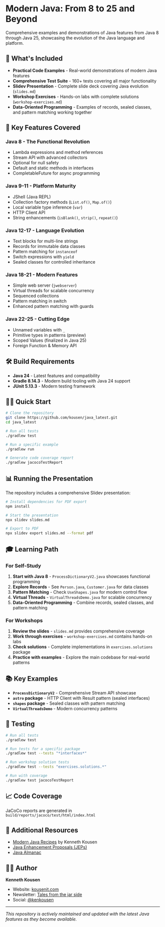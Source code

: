 # Modern Java: From 8 to 25 and Beyond

Comprehensive examples and demonstrations of Java features from Java 8 through Java 25, showcasing the evolution of the Java language and platform.

## 🚀 What's Included

- **Practical Code Examples** - Real-world demonstrations of modern Java features
- **Comprehensive Test Suite** - 160+ tests covering all major functionality  
- **Slidev Presentation** - Complete slide deck covering Java evolution (`slides.md`)
- **Workshop Exercises** - Hands-on labs with complete solutions (`workshop-exercises.md`)
- **Data-Oriented Programming** - Examples of records, sealed classes, and pattern matching working together

## 🎯 Key Features Covered

### Java 8 - The Functional Revolution
- Lambda expressions and method references
- Stream API with advanced collectors
- Optional for null safety
- Default and static methods in interfaces
- CompletableFuture for async programming

### Java 9-11 - Platform Maturity
- JShell (Java REPL)
- Collection factory methods (`List.of()`, `Map.of()`)
- Local variable type inference (`var`)
- HTTP Client API
- String enhancements (`isBlank()`, `strip()`, `repeat()`)

### Java 12-17 - Language Evolution
- Text blocks for multi-line strings
- Records for immutable data classes
- Pattern matching for `instanceof`
- Switch expressions with `yield`
- Sealed classes for controlled inheritance

### Java 18-21 - Modern Features
- Simple web server (`jwebserver`)
- Virtual threads for scalable concurrency
- Sequenced collections
- Pattern matching in switch
- Enhanced pattern matching with guards

### Java 22-25 - Cutting Edge
- Unnamed variables with `_`
- Primitive types in patterns (preview)
- Scoped Values (finalized in Java 25)
- Foreign Function & Memory API

## 🛠️ Build Requirements

- **Java 24** - Latest features and compatibility
- **Gradle 8.14.3** - Modern build tooling with Java 24 support
- **JUnit 5.13.3** - Modern testing framework

## 🏃‍♂️ Quick Start

```bash
# Clone the repository
git clone https://github.com/kousen/java_latest.git
cd java_latest

# Run all tests
./gradlew test

# Run a specific example
./gradlew run

# Generate code coverage report
./gradlew jacocoTestReport
```

## 📊 Running the Presentation

The repository includes a comprehensive Slidev presentation:

```bash
# Install dependencies for PDF export
npm install

# Start the presentation
npx slidev slides.md

# Export to PDF
npx slidev export slides.md --format pdf
```

## 🎓 Learning Path

### For Self-Study
1. **Start with Java 8** - `ProcessDictionaryV2.java` showcases functional programming
2. **Explore Records** - See `Person.java`, `Customer.java` for data classes
3. **Pattern Matching** - Check `UseShapes.java` for modern control flow
4. **Virtual Threads** - `VirtualThreadsDemo.java` for scalable concurrency
5. **Data-Oriented Programming** - Combine records, sealed classes, and pattern matching

### For Workshops
1. **Review the slides** - `slides.md` provides comprehensive coverage
2. **Work through exercises** - `workshop-exercises.md` contains hands-on labs
3. **Check solutions** - Complete implementations in `exercises.solutions` package
4. **Practice with examples** - Explore the main codebase for real-world patterns

## 📚 Key Examples

- **`ProcessDictionaryV2`** - Comprehensive Stream API showcase
- **`astro` package** - HTTP Client with Result pattern (sealed interfaces)
- **`shapes` package** - Sealed classes with pattern matching
- **`VirtualThreadsDemo`** - Modern concurrency patterns

## 🧪 Testing

```bash
# Run all tests
./gradlew test

# Run tests for a specific package
./gradlew test --tests "*interfaces*"

# Run workshop solution tests
./gradlew test --tests "exercises.solutions.*"

# Run with coverage
./gradlew test jacocoTestReport
```

## 📈 Code Coverage

JaCoCo reports are generated in `build/reports/jacoco/test/html/index.html`

## 📖 Additional Resources

- [Modern Java Recipes](https://kousenit.com) by Kenneth Kousen
- [Java Enhancement Proposals (JEPs)](https://openjdk.org/projects/jdk/)
- [Java Almanac](https://javaalmanac.io)

## 👨‍💻 Author

**Kenneth Kousen**
- Website: [kousenit.com](https://kousenit.com)
- Newsletter: [Tales from the jar side](https://kenkousen.substack.com)
- Social: [@kenkousen](https://twitter.com/kenkousen)

---

*This repository is actively maintained and updated with the latest Java features as they become available.*
